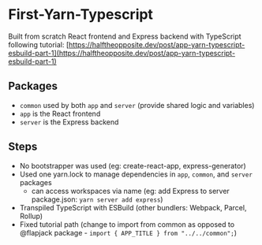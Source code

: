 # First-Yarn-Typescript
Built from scratch React frontend and Express backend with TypeScript following tutorial: [https://halftheopposite.dev/post/app-yarn-typescript-esbuild-part-1](https://halftheopposite.dev/post/app-yarn-typescript-esbuild-part-1)

## Packages
- `common` used by both `app` and `server` (provide shared logic and variables)
- `app` is the React frontend
- `server` is the Express backend

## Steps
- No bootstrapper was used (eg: create-react-app, express-generator)
- Used one yarn.lock to manage dependencies in `app`, `common`, and `server` packages
  - can access workspaces via name (eg: add Express to server package.json: `yarn server add express`)
- Transpiled TypeScript with ESBuild (other bundlers: Webpack, Parcel, Rollup)
- Fixed tutorial path (change to import from common as opposed to @flapjack package - `import { APP_TITLE } from "../../common";`)